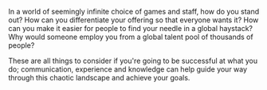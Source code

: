 
In a world of seemingly infinite choice of games and staff, how do you
stand out? How can you differentiate your offering so that everyone
wants it? How can you make it easier for people to find your needle in a
global haystack? Why would someone employ you from a global talent pool
of thousands of people?

These are all things to consider if you're going to be successful at
what you do; communication, experience and knowledge can help guide your
way through this chaotic landscape and achieve your goals.
